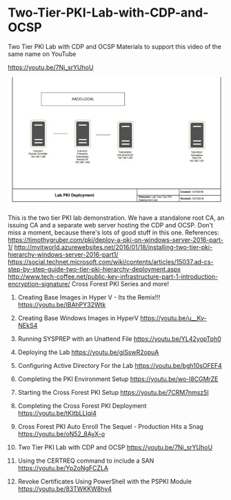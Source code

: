 # Two-Tier-PKI-Lab-with-CDP-and-OCSP
Two Tier PKI Lab with CDP and OCSP Materials to support this video of the same name on YouTube

https://youtu.be/7Nj_srYUhoU

![Two-Tier-PKI-Lab-with-CDP-and-OCSP](https://github.com/ShotokuTech/Two-Tier-PKI-Lab-with-CDP-and-OCSP/blob/main/Thumb.jpg)


This is the two tier PKI lab demonstration. We have a standalone root CA, an issuing CA and a separate web server hosting the CDP and OCSP. Don't miss a moment, because there's lots of good stuff in this one.
References:
https://timothygruber.com/pki/deploy-a-pki-on-windows-server-2016-part-1/
http://myitworld.azurewebsites.net/2016/01/18/installing-two-tier-pki-hierarchy-windows-server-2016-part1/
https://social.technet.microsoft.com/wiki/contents/articles/15037.ad-cs-step-by-step-guide-two-tier-pki-hierarchy-deployment.aspx
http://www.tech-coffee.net/public-key-infrastructure-part-1-introduction-encryption-signature/
Cross Forest PKI Series and more!
1)  Creating Base Images in Hyper V - Its the Remix!!!
https://youtu.be/IBAhPY32Wtk

2)  Creating Base Windows Images in HyperV
https://youtu.be/u__Kv-NEkS4

3)  Running SYSPREP with an Unattend File
https://youtu.be/YL42yopTph0

4)  Deploying the Lab
https://youtu.be/giSswR2opuA

5)  Configuring Active Directory For the Lab
https://youtu.be/bgh10sOFEF4

6)  Completing the PKI Environment Setup
https://youtu.be/wo-l8CGMrZE

7)  Starting the Cross Forest PKI Setup
https://youtu.be/7CRM7nmsz5I

8)  Completing the Cross Forest PKI Deployment
https://youtu.be/tKitbLLlqi4

9)  Cross Forest PKI Auto Enroll The Sequel - Production Hits a Snag
https://youtu.be/oN52_8AyX-o

10) Two Tier PKI Lab with CDP and OCSP
https://youtu.be/7Nj_srYUhoU

11) Using the CERTREQ command to include a SAN
https://youtu.be/Yp2oNgFCZLA

12) Revoke Certificates Using PowerShell with the PSPKI Module
https://youtu.be/83TWKKW8hy4
